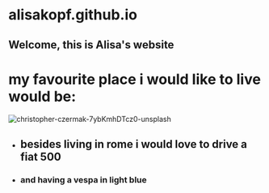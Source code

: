 # alisakopf.github.io

## Welcome, this is Alisa's website

# my favourite place i would like to live would be:

![christopher-czermak-7ybKmhDTcz0-unsplash](https://user-images.githubusercontent.com/79848090/109506687-3787cc00-7a9e-11eb-86e6-ce9f8bcf3c72.jpg)

* ## besides living in rome i would love to drive a fiat 500 
* ### and having a vespa in light blue 
